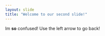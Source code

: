 ```yaml
---
layout: slide
title: "Welcome to our second slide!"
---
```

Im **so** confused!
Use the left arrow to go back!
